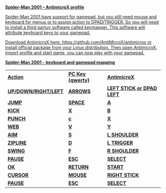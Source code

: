 <u>**Spider-Man 2001 – AntimicroX profile<u>**

Spider-Man 2001 have support for gamepad, but you still need mouse and keyboard for menus or to assign action to DPAD/TRIGGER. 
So you will need to install a third partuy software called keymapper. This software will attribute keyboard keys to your gamepad.

Download AntimicroX here: https://github.com/AntiMicroX/antimicrox 
or install official package from your Linux distribution. 
Then open AntimicroX, import profile and start game, you can now play with your gamepad.

<u>**Spider-Man 2001 -**</u> <u>**keyboard and gamepad mapping**</u>

|                        |                     |                             |
|------------------------|---------------------|-----------------------------|
| **Action**             | **PC Key (qwerty)** | **AntimicroX**              |
| **UP/DOWN/RIGHT/LEFT** | **ARROWS**          | **LEFT STICK or DPAD LEFT** |
| **JUMP**               | **SPACE**           | **A**                       |
| **KICK**               | **X**               | **B**                       |
| **PUNCH**              | **c**               | **X**                       |
| **WEB**                | **V**               | **Y**                       |
| **AIM**                | **S**               | **L SHOULDER**              |
| **ZIPLINE**            | **D**               | **L TRIGGER**               |
| **SWING**              | **F**               | **R SHOULDER**              |
| **PAUSE**              | **ESC**             | **SELECT**                  |
| **OK**                 | **RETURN**          | **START**                   |
| **CURSOR**             | **MOUSE**           | **RIGHT STICK**             |
| **PAUSE**              | **ESC**             | **SELECT**                  |

  
  
